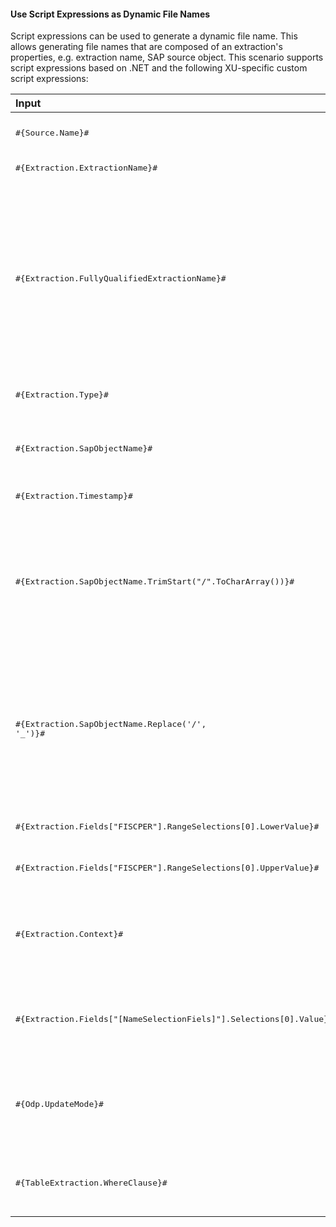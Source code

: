 
#### Use Script Expressions as Dynamic File Names

Script expressions can be used to generate a dynamic file name. 
This allows generating file names that are composed of an extraction's properties, e.g. extraction name, SAP source object.
This scenario supports script expressions based on .NET and the following XU-specific custom script expressions:

| Input                                                   | Description|
|:--------------------------------------------------------|:-----------|
|<pre>#{Source.Name}#</pre> |  Name of the extraction's SAP source.|
|<pre>#{Extraction.ExtractionName}#</pre> | Name of the extraction.  |
|<pre>#{Extraction.FullyQualifiedExtractionName}#</pre> | Name of the extraction. If the extraction is part of an [extraction group](../organize-extractions.md), the name of the extraction group is included in the extraction name. This option avoids conflicts, when the extraction names are not unique. |
|<pre>#{Extraction.Type}#</pre> |  Extraction type (*Table*, *ODP*, *BAPI*, etc.). |
|<pre>#{Extraction.SapObjectName}#</pre> |  Name of the SAP object the extraction is extracting data from. |
|<pre>#{Extraction.Timestamp}#</pre> |  Timestamp of the extraction.  |
|<pre>#{Extraction.SapObjectName.TrimStart("/".ToCharArray())}#</pre>  |Removes the first slash '/' of an SAP object. <br> Example: /BIO/TMATERIAL to BIO/TMATERIAL - prevents creating an empty folder in a file path.
|<pre>#{Extraction.SapObjectName.Replace('/', '_')}#</pre> | Replaces all slashes '/' of an SAP object. <br> Example /BIO/TMATERIAL to _BIO_TMATERIAL - prevents splitting the SAP object name by folders in a file path.         |
|<pre>#{Extraction.Fields["FISCPER"].RangeSelections[0].LowerValue}#</pre> |Lower value of the range selection.  |
|<pre>#{Extraction.Fields["FISCPER"].RangeSelections[0].UpperValue}#</pre> |Upper value of the range selection. |
|<pre>#{Extraction.Context}#</pre> |  Only for ODP extractions: returns the context of the ODP object (*SAPI*, *ABAP_CDS*, etc). |
|<pre>#{Extraction.Fields["[NameSelectionFiels]"].Selections[0].Value}#</pre>| Only for ODP extractions: returns the input value of a defined selection / filter.| 
|<pre>#{Odp.UpdateMode}#</pre> | Only for ODP extractions: returns the update mode (*Delta*, *Full*, *Repeat*) of the extraction.| 
|<pre>#{TableExtraction.WhereClause}#</pre> | Only for Table extractions: returns the WHERE clause of the extraction.  |





